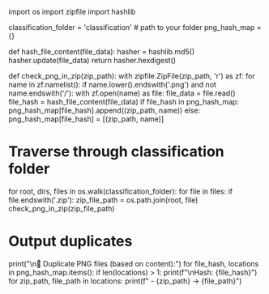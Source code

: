 
import os
import zipfile
import hashlib

classification_folder = 'classification'  # path to your folder
png_hash_map = {}

def hash_file_content(file_data):
    hasher = hashlib.md5()
    hasher.update(file_data)
    return hasher.hexdigest()

def check_png_in_zip(zip_path):
    with zipfile.ZipFile(zip_path, 'r') as zf:
        for name in zf.namelist():
            if name.lower().endswith('.png') and not name.endswith('/'):
                with zf.open(name) as file:
                    file_data = file.read()
                    file_hash = hash_file_content(file_data)
                    if file_hash in png_hash_map:
                        png_hash_map[file_hash].append((zip_path, name))
                    else:
                        png_hash_map[file_hash] = [(zip_path, name)]

# Traverse through classification folder
for root, dirs, files in os.walk(classification_folder):
    for file in files:
        if file.endswith('.zip'):
            zip_file_path = os.path.join(root, file)
            check_png_in_zip(zip_file_path)

# Output duplicates
print("\n🔁 Duplicate PNG files (based on content):")
for file_hash, locations in png_hash_map.items():
    if len(locations) > 1:
        print(f"\nHash: {file_hash}")
        for zip_path, file_path in locations:
            print(f" - {zip_path} -> {file_path}")
